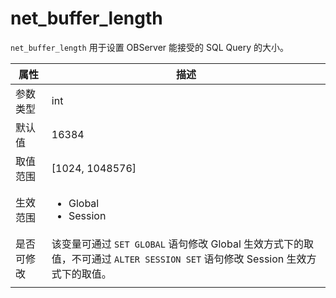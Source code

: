 net_buffer_length 
======================================

`net_buffer_length` 用于设置 OBServer 能接受的 SQL Query 的大小。


| **属性** |                                                   **描述**                                                   |
|--------|------------------------------------------------------------------------------------------------------------|
| 参数类型   | int                                                                                                        |
| 默认值    | 16384                                                                                                      |
| 取值范围   | \[1024, 1048576\]                                                                                          |
| 生效范围   | <ul><li> Global  </li><li> Session   </li></ul>    |
| 是否可修改   | 该变量可通过 `SET GLOBAL`  语句修改 Global 生效方式下的取值，不可通过 `ALTER SESSION SET` 语句修改 Session 生效方式下的取值。
    |
